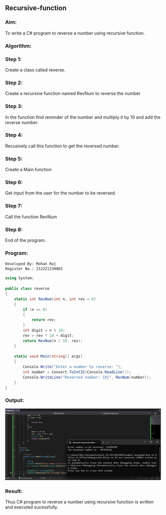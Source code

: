 ## Recursive-function
### Aim:

To write a C# program to reverse a number using recursive function.
### Algorithm:
### Step 1:

Create a class called reverse.
### Step 2:

Create a recursive function named RevNum to reverse the number
### Step 3:

In the function find reminder of the number and multiply it by 10 and add the reverse number.
### Step 4:

Recusively call this function to get the reversed number.
### Step 5:

Create a Main function
### Step 6:

Get input from the user for the number to be reversed.
### Step 7:

Call the function RevNum
### Step 8:

End of the program.

### Program:
```
Developed By: Mohan Raj
Register No.: 212221230065
```
```c#
using System;

public class reverse
{
    static int RevNum(int n, int rev = 0)
    {
        if (n == 0)
        {
            return rev;
        }
        int digit = n % 10;
        rev = rev * 10 + digit;
        return RevNum(n / 10, rev);
    }

    static void Main(string[] args)
    {
        Console.Write("Enter a number to reverse: ");
        int number = Convert.ToInt32(Console.ReadLine());
        Console.WriteLine("Reversed number: {0}", RevNum(number));
    }
}
```
### Output:

![image](https://github.com/Shrruthilaya-Gangadaran/Recursive-function/raw/main/output1.png)
### Result:

Thus C# program to reverse a number using recursive function is written and executed sucessfully.
